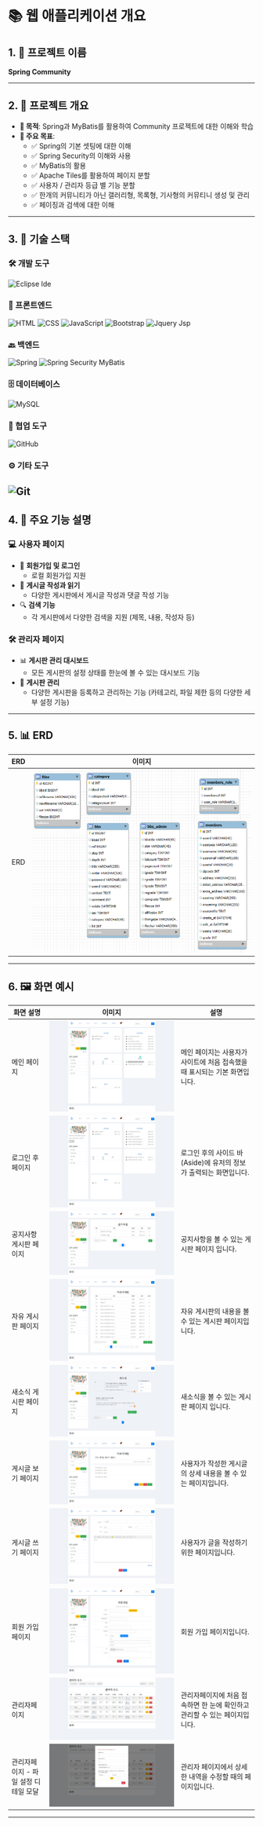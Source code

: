 # 📚 웹 애플리케이션 개요

## 1. 🚀 프로젝트 이름

**Spring Community**

---

## 2. 📖 프로젝트 개요

- **📌 목적**: Spring과 MyBatis를 활용하여 Community 프로젝트에 대한 이해와 학습
- **🎯 주요 목표**:
  - ✅ Spring의 기본 셋팅에 대한 이해
  - ✅ Spring Security의 이해와 사용
  - ✅ MyBatis의 활용
  - ✅ Apache Tiles를 활용하여 페이지 분할
  - ✅ 사용자 / 관리자 등급 별 기능 분할
  - ✅ 한개의 커뮤니티가 아닌 갤러리형, 목록형, 기사형의 커뮤티니 생성 및 관리
  - ✅ 페이징과 검색에 대한 이해

---

## 3. 🔧 기술 스택

### 🛠️ 개발 도구

![Eclipse Ide](https://img.shields.io/badge/eclipseide-2C2255?logo=eclipseide&logoColor=white)

### 🎨 프론트엔드

![HTML](https://img.shields.io/badge/HTML-E34F26?logo=html5&logoColor=white) ![CSS](https://img.shields.io/badge/CSS-1572B6?logo=css3&logoColor=white) ![JavaScript](https://img.shields.io/badge/JavaScript-F7DF1E?logo=javascript&logoColor=black) ![Bootstrap](https://img.shields.io/badge/Bootstrap-7952B3?logo=bootstrap&logoColor=white) ![Jquery](https://img.shields.io/badge/jQuery-0769AD?style=flat-square&logo=jQuery&logoColor=white) Jsp

### 🔙 백엔드

![Spring](https://img.shields.io/badge/Spring-6DB33F?logo=spring&logoColor=white) ![Spring Security](https://img.shields.io/badge/Spring%20Security-6DB33F?logo=springsecurity&logoColor=white) MyBatis

### 🗄️ 데이터베이스

![MySQL](https://img.shields.io/badge/MySQL-4479A1?logo=mysql&logoColor=white)

### 🤝 협업 도구

![GitHub](https://img.shields.io/badge/GitHub-181717?logo=github&logoColor=white)

### ⚙️ 기타 도구

![Git](https://img.shields.io/badge/Git-F05032?logo=git&logoColor=white)
---

## 4. 📜 주요 기능 설명

### 💻 사용자 페이지

- 🔑 **회원가입 및 로그인**
  - 로컬 회원가입 지원
- 📜 **게시글 작성과 읽기**
  - 다양한 게시판에서 게시글 작성과 댓글 작성 기능
- 🔍 **검색 기능**
  - 각 게시판에서 다양한 검색을 지원 (제목, 내용, 작성자 등)

### 🛠 관리자 페이지

- 📊 **게시판 관리 대시보드**
  - 모든 게시판의 설정 상태를 한눈에 볼 수 있는 대시보드 기능
- 📝 **게시판 관리**
  - 다양한 게시판을 등록하고 관리하는 기능 (카테고리, 파일 제한 등의 다양한 세부 설정 기능)

---

## 5. 📊 ERD

| ERD | 이미지                            |
| --- | --------------------------------- |
| ERD | ![ERD](./readme_image/erd.png) |

---

## 6. 🖼️ 화면 예시

| 화면 설명                         | 이미지                                                                  | 설명                                                                        |
| --------------------------------- | ----------------------------------------------------------------------- | --------------------------------------------------------------------------- |
| 메인 페이지                       | ![메인 페이지](./readme_image/00main.JPG)                              | 메인 페이지는 사용자가 사이트에 처음 접속했을 때 표시되는 기본 화면입니다.  |
| 로그인 후 페이지                  | ![로그인 후 페이지](./readme_image/06login.JPG)                  | 로그인 후의 사이드 바(Aside)에 유저의 정보가 출력되는 화면입니다.              |
| 공지사항 게시판 페이지                | ![공지사항 게시판 페이지](./readme_image/03list.JPG)                 | 공지사항을 볼 수 있는 게시판 페이지 입니다.          |
| 자유 게시판 페이지                  | ![자유 게시판 페이지](./readme_image/04list2.JPG)                      | 자유 게시판의 내용을 볼 수 있는 게시판 페이지입니다.                                         |
| 새소식 게시판 페이지                  | ![새소식 게시판 페이지](./readme_image/05list3.JPG)                      | 새소식을 볼 수 있는 게시판 페이지 입니다.                                         |
| 게시글 보기 페이지                   | ![게시글 보기 페이지](./readme_image/01view.JPG)                          | 사용자가 작성한 게시글의 상세 내용을 볼 수 있는 페이지입니다.       |
| 게시글 쓰기 페이지                  | ![게시글 쓰기 페이지](./readme_image/02write.JPG)                          | 사용자가 글을 작성하기 위한 페이지입니다.                    |
| 회원 가입 페이지                       | ![회원 가입](./readme_image/register.JPG)                            | 회원 가입 페이지입니다.                           |
| 관리자페이지           | ![관리자페이지 - 대시보드](./readme_image/07admin.JPG)        | 관리자페이지에 처음 접속하면 한 눈에 확인하고 관리할 수 있는 페이지입니다.  |
| 관리자페이지 - 파일 설정 디테일 모달     | ![관리자페이지 - 파일 설정 디테일 모달](./readme_image/08adminDetail.JPG)    | 관리자 페이지에서 상세한 내역을 수정할 때의 페이지입니다.                          |

---
